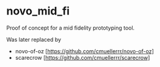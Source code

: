 novo_mid_fi
===========

Proof of concept for a mid fidelity prototyping tool.

Was later replaced by 

* novo-of-oz [https://github.com/cmuellerrr/novo-of-oz]
* scarecrow [https://github.com/cmuellerrr/scarecrow]
